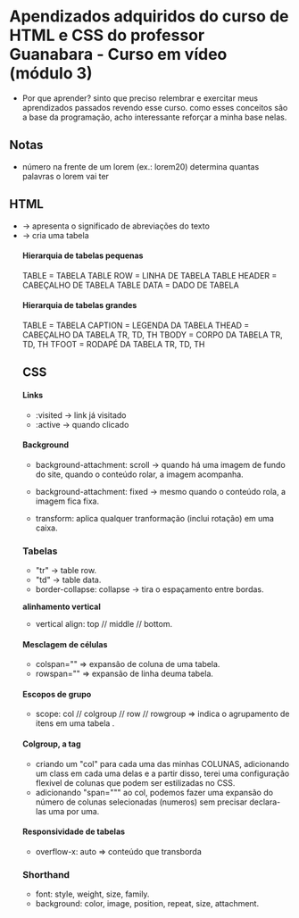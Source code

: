  # Apendizados adquiridos do curso de HTML e CSS do professor Guanabara - Curso em vídeo (módulo 3)
- Por que aprender?
sinto que preciso relembrar e exercitar meus aprendizados passados revendo esse curso. como esses conceitos são a base da programação, acho interessante reforçar a minha base nelas.

 ## Notas
 - número na frente de um lorem (ex.: lorem20) determina quantas palavras o lorem vai ter

 ## HTML
- <abbr tittle=""> -> apresenta o significado de abreviações do texto
- <table> -> cria uma tabela

 #### Hierarquia de tabelas pequenas
 TABLE = TABELA
    TABLE ROW = LINHA DE TABELA
        TABLE HEADER = CABEÇALHO DE TABELA
        TABLE DATA = DADO DE TABELA

#### Hierarquia de tabelas grandes
TABLE = TABELA
    CAPTION = LEGENDA DA TABELA
    THEAD = CABEÇALHO DA TABELA
        TR, TD, TH
    TBODY = CORPO DA TABELA
        TR, TD, TH
    TFOOT = RODAPÉ DA TABELA
        TR, TD, TH

 ## CSS
 #### Links
- :visited -> link já visitado
- :active -> quando clicado

 #### Background
- background-attachment: scroll -> quando há uma imagem de fundo do site, quando o conteúdo rolar, a imagem acompanha.
- background-attachment: fixed -> mesmo quando o conteúdo rola, a imagem fica fixa.

- transform: aplica qualquer tranformação (inclui rotação) em uma caixa.

 ### Tabelas
- "tr" -> table row.
- "td" -> table data.
- border-collapse: collapse -> tira o espaçamento entre bordas.

**alinhamento vertical**
- vertical align: top // middle // bottom.

#### Mesclagem de células
- colspan="" => expansão de coluna de uma tabela.
- rowspan="" => expansão de linha deuma tabela.

#### Escopos de grupo
- scope: col // colgroup // row // rowgroup => indica o agrupamento de itens em uma tabela .

#### Colgroup, a tag
- criando um "col" para cada uma das minhas COLUNAS, adicionando um class em cada uma delas e a partir disso, terei uma configuração flexivel de colunas que podem ser estilizadas no CSS.
- adicionando "span=""" ao col, podemos fazer uma expansão do número de colunas selecionadas (numeros) sem precisar declara-las uma por uma.

#### Responsividade de tabelas
- overflow-x: auto => conteúdo que transborda

 ### Shorthand
- font: style, weight, size, family.
- background: color, image, position, repeat, size, attachment.